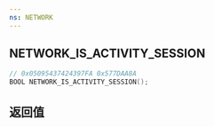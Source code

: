 ```yaml
---
ns: NETWORK
---
```

## NETWORK_IS_ACTIVITY_SESSION

```c
// 0x05095437424397FA 0x577DAA8A
BOOL NETWORK_IS_ACTIVITY_SESSION();
```


## 返回值
